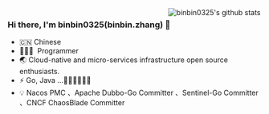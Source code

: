 
<img align="right" src="https://github-readme-stats.vercel.app/api?username=binbin0325&show_icons=true" alt="binbin0325's github stats" />

### Hi there, I'm binbin0325(binbin.zhang) 🎉

- 🇨🇳 Chinese
- 🧑🏻‍💻 &nbsp;Programmer
- 🌏 Cloud-native and micro-services infrastructure open source enthusiasts.
- ⚡ Go, Java  ...👋:dog::dog::dog::dog::dog:
- :bulb: Nacos PMC 、Apache Dubbo-Go Committer 、Sentinel-Go Committer 、CNCF ChaosBlade Committer
